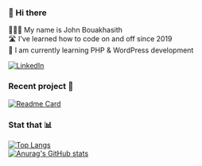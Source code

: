 ### 👋 Hi there 

💁🏻‍♂️ My name is John Bouakhasith  
🛣 I've learned how to code on and off since 2019  
🌱 I am currently learning PHP & WordPress development  

[![LinkedIn](https://img.shields.io/badge/linkedin-0A66C2?style=for-the-badge&logo=LinkedIn)](https://www.linkedin.com/in/johnbdot/)
<!--[![Twitter](https://img.shields.io/badge/twitter-fff?style=for-the-badge&logo=Twitter)](https://twitter.com/johnny_parlay)-->
<!--[![Portfolio](https://img.shields.io/badge/portfolio-FFE162?style=for-the-badge)](https://johnbdot.github.io/portfolio/)-->

### Recent project 🚀

[![Readme Card](https://github-readme-stats.vercel.app/api/pin/?username=johnbdot&repo=library)](https://github.com/johnbdot/library)

### Stat that 📊

[![Top Langs](https://github-readme-stats.vercel.app/api/top-langs/?username=johnbdot)](https://github.com/anuraghazra/github-readme-stats)  
[![Anurag's GitHub stats](https://github-readme-stats.vercel.app/api?username=johnbdot)](https://github.com/anuraghazra/github-readme-stats)

